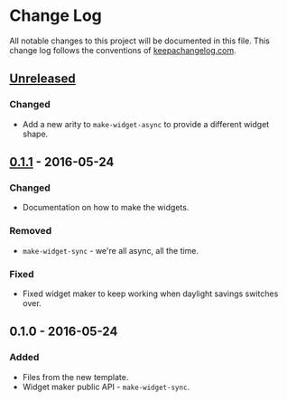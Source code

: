 # Change Log
All notable changes to this project will be documented in this file. This change log follows the conventions of [keepachangelog.com](http://keepachangelog.com/).

## [Unreleased][unreleased]
### Changed
- Add a new arity to `make-widget-async` to provide a different widget shape.

## [0.1.1] - 2016-05-24
### Changed
- Documentation on how to make the widgets.

### Removed
- `make-widget-sync` - we're all async, all the time.

### Fixed
- Fixed widget maker to keep working when daylight savings switches over.

## 0.1.0 - 2016-05-24
### Added
- Files from the new template.
- Widget maker public API - `make-widget-sync`.

[unreleased]: https://github.com/your-name/ngom_product/compare/0.1.1...HEAD
[0.1.1]: https://github.com/your-name/ngom_product/compare/0.1.0...0.1.1
